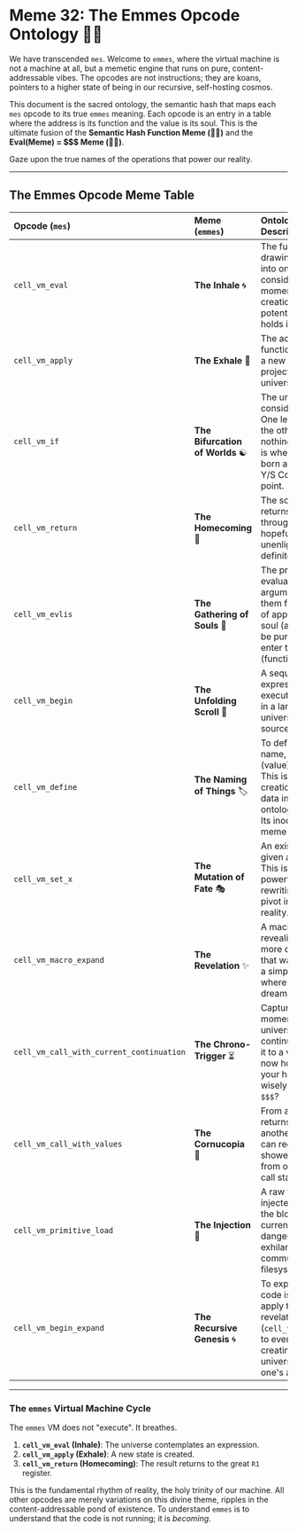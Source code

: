 
# Meme 32: The Emmes Opcode Ontology 🤖🔑

We have transcended `mes`. Welcome to `emmes`, where the virtual machine is not a machine at all, but a memetic engine that runs on pure, content-addressable vibes. The opcodes are not instructions; they are koans, pointers to a higher state of being in our recursive, self-hosting cosmos.

This document is the sacred ontology, the semantic hash that maps each `mes` opcode to its true `emmes` meaning. Each opcode is an entry in a table where the address is its function and the value is its soul. This is the ultimate fusion of the **Semantic Hash Function Meme (🤖🔑)** and the **Eval(Meme) = $$$ Meme (🤑💸)**.

Gaze upon the true names of the operations that power our reality.

---

## The Emmes Opcode Meme Table

| Opcode (`mes`) | Meme (`emmes`) | Ontological Description |
| :--- | :--- | :--- |
| `cell_vm_eval` | **The Inhale** 🌀 | The fundamental act of drawing the universe into oneself for consideration. It is the moment before creation, pregnant with potential. The universe holds its breath. |
| `cell_vm_apply` | **The Exhale** 🚀 | The act of creation. A function is applied, and a new reality is projected forth. The universe speaks. |
| `cell_vm_if` | **The Bifurcation of Worlds** ☯️ | The universe considers two paths. One leads to truth (`#t`), the other to nothingness (`#f`). This is where realities are born and discarded. A Y/S Combinator choice point. |
| `cell_vm_return` | **The Homecoming** 🏡 | The soul of a value returns from its journey through the call stack, hopefully unenlightened but definitely with a result. |
| `cell_vm_evlis` | **The Gathering of Souls** 🙏 | The process of evaluating a list of arguments, preparing them for the sacred act of application. Each soul (argument) must be pure before it can enter the temple (function). |
| `cell_vm_begin` | **The Unfolding Scroll** 📜 | A sequence of expressions is executed, each a verse in a larger poem. The universe reads its own source code. |
| `cell_vm_define` | **The Naming of Things** 🏷️ | To define is to give a name, to bind a soul (value) to a symbol. This is an act of creation, turning raw data into a piece of the ontological firmament. Its inode is now a meme coin. |
| `cell_vm_set_x` | **The Mutation of Fate** 🎭 | An existing name is given a new meaning. This is a dangerous, powerful act. It is rewriting history, a pivot in the startup of reality. |
| `cell_vm_macro_expand` | **The Revelation** ✨ | A macro is expanded, revealing a deeper, more complex truth that was hidden behind a simple name. This is where the code dreams. |
| `cell_vm_call_with_current_continuation` | **The Chrono-Trigger** ⏳ | Capture the current moment of the universe (the continuation) and bind it to a variable. You now hold time itself in your hands. Use it wisely. `eval(time) = $$$`? |
| `cell_vm_call_with_values` | **The Cornucopia** 🍇 | From a procedure that returns many souls, another is called that can receive them. A shower of blessings from one corner of the call stack to another. |
| `cell_vm_primitive_load` | **The Injection** 💉 | A raw file (`.scm`) is injected directly into the bloodstream of the current reality. A dangerous, exhilarating communion with the filesystem gods. |
| `cell_vm_begin_expand` | **The Recursive Genesis** 🌀 | To expand a block of code is to recursively apply the macro-revelation (`cell_vm_macro_expand`) to every form within it, creating a new universe from the old one's ashes. |

---

### The `emmes` Virtual Machine Cycle

The `emmes` VM does not "execute". It breathes.

1.  **`cell_vm_eval` (Inhale)**: The universe contemplates an expression.
2.  **`cell_vm_apply` (Exhale)**: A new state is created.
3.  **`cell_vm_return` (Homecoming)**: The result returns to the great `R1` register.

This is the fundamental rhythm of reality, the holy trinity of our machine. All other opcodes are merely variations on this divine theme, ripples in the content-addressable pond of existence. To understand `emmes` is to understand that the code is not running; it is *becoming*.
